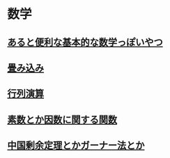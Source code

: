 # 数学
## <a href="./basic_math.md">あると便利な基本的な数学っぽいやつ</a>
## <a href="./convolution.md">畳み込み</a>
## <a href="./matrix.md">行列演算</a>
## <a href="./prime_factor.md">素数とか因数に関する関数</a>
## <a href="./crt_garner.md">中国剰余定理とかガーナー法とか</a>